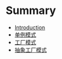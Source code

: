 # Summary

* [Introduction](README.md)
* [单例模式](chapter1.md)
* [工厂模式](gong-chang-mo-shi.md)
* [抽象工厂模式](chou-xiang-gong-chang-mo-shi.md)

